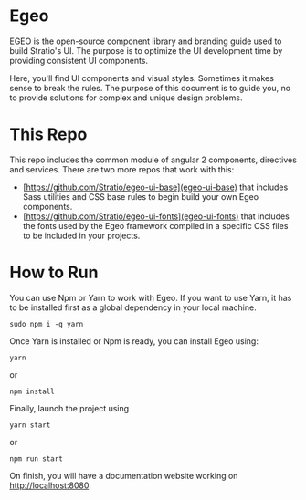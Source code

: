 # Egeo

EGEO is the open-source component library and branding guide used to build Stratio's UI. The purpose is to optimize the UI development time by providing consistent UI components.

Here, you'll find UI components and visual styles. Sometimes it makes sense to break the rules. The purpose of this document is to guide you, no to provide solutions for complex and unique design problems.

# This Repo

This repo includes the common module of angular 2 components, directives and services. There are two more repos that work with this:

* [https://github.com/Stratio/egeo-ui-base](egeo-ui-base) that includes Sass utilities and CSS base rules to begin build your own Egeo components.
* [https://github.com/Stratio/egeo-ui-fonts](egeo-ui-fonts) that includes the fonts used by the Egeo framework compiled in a specific CSS files to be included in your projects.

# How to Run

You can use Npm or Yarn to work with Egeo. If you want to use Yarn, it has to be installed first as a global dependency in your local machine.

```
sudo npm i -g yarn
```

Once Yarn is installed or Npm is ready, you can install Egeo using:

```
yarn
```

or

```
npm install
```

Finally, launch the project using

```
yarn start
```

or

```
npm run start
```

On finish, you will have a documentation website working on [http://localhost:8080](http://localhost:8080).
